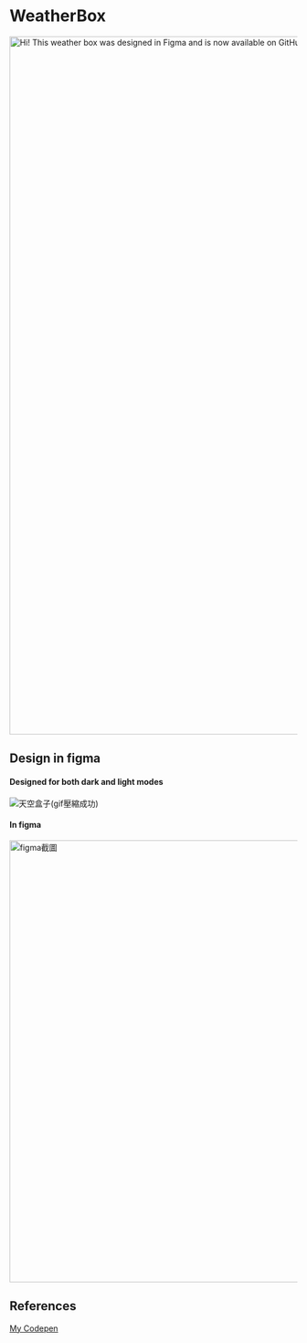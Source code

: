 # WeatherBox
<a href="https://weather-box-coral.vercel.app/" target="_blank">
  <img width="1221" alt="Hi! This weather box was designed in Figma and is now available on GitHub.
Hope you like it!" src="https://github.com/user-attachments/assets/e6e32c0a-337a-476b-a1c3-645345f0b7c3" />
</a>

## Design in figma

#### Designed for both dark and light modes
![天空盒子(gif壓縮成功) ](https://github.com/user-attachments/assets/cb01a106-eb2c-44af-b112-b10f39007c44)

#### In figma
<img width="773" alt="figma截圖" src="https://github.com/user-attachments/assets/2355a387-e8fb-413f-ad3e-edd620e5632b" />


## References
[My Codepen](https://codepen.io/BlowerVila/pen/NPWpbpv)



